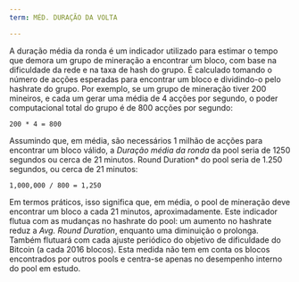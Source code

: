 ```yaml
---
term: MÉD. DURAÇÃO DA VOLTA

---
```

A duração média da ronda é um indicador utilizado para estimar o tempo que demora um grupo de mineração a encontrar um bloco, com base na dificuldade da rede e na taxa de hash do grupo. É calculado tomando o número de acções esperadas para encontrar um bloco e dividindo-o pelo hashrate do grupo. Por exemplo, se um grupo de mineração tiver 200 mineiros, e cada um gerar uma média de 4 acções por segundo, o poder computacional total do grupo é de 800 acções por segundo:

```text
200 * 4 = 800
```

Assumindo que, em média, são necessários 1 milhão de acções para encontrar um bloco válido, a *Duração média da ronda* da pool seria de 1250 segundos ou cerca de 21 minutos. Round Duration* do pool seria de 1.250 segundos, ou cerca de 21 minutos:

```text
1,000,000 / 800 = 1,250
```

Em termos práticos, isso significa que, em média, o pool de mineração deve encontrar um bloco a cada 21 minutos, aproximadamente. Este indicador flutua com as mudanças no hashrate do pool: um aumento no hashrate reduz a *Avg. Round Duration*, enquanto uma diminuição o prolonga. Também flutuará com cada ajuste periódico do objetivo de dificuldade do Bitcoin (a cada 2016 blocos). Esta medida não tem em conta os blocos encontrados por outros pools e centra-se apenas no desempenho interno do pool em estudo.